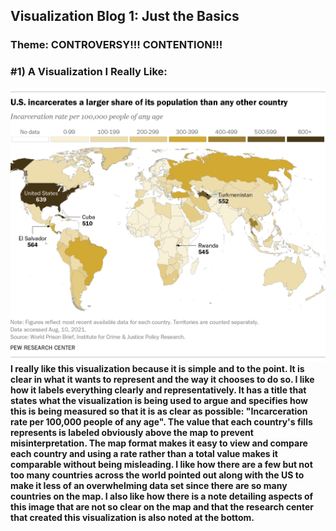 ## Visualization Blog 1: Just the Basics
### Theme: CONTROVERSY!!! CONTENTION!!!

### #1) A Visualization I Really Like:
![Icarceration Rates Across Different Countries](images/incarceration_global.png)
**I really like this visualization because it is simple and to the point. It is clear in what it wants to represent and the way it chooses to do so. I like how it labels everything clearly and representatively. It has a title that states what the visualization is being used to argue and specifies how this is being measured so that it is as clear as possible: "Incarceration rate per 100,000 people of any age". The value that each country's fills represents is labeled obviously above the map to prevent misinterpretation. The map format makes it easy to view and compare each country and using a rate rather than a total value makes it comparable without being misleading. I like how there are a few but not too many countries across the world pointed out along with the US to make it less of an overwhelming data set since there are so many countries on the map. I also like how there is a note detailing aspects of this image that are not so clear on the map and that the research center that created this visualization is also noted at the bottom.**

